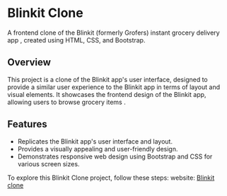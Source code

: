 # Blinkit Clone 

A frontend clone of the Blinkit (formerly Grofers) instant grocery delivery app , created using HTML, CSS, and Bootstrap.

## Overview

This project is a clone of the Blinkit app's user interface, designed to provide a similar user experience to the Blinkit app in terms of layout and visual elements. It showcases the frontend design of the Blinkit app, allowing users to browse grocery items .

## Features

- Replicates the Blinkit app's user interface and layout.
- Provides a visually appealing and user-friendly design.
- Demonstrates responsive web design using Bootstrap and CSS for various screen sizes.



To explore this Blinkit Clone project, follow these steps:
website: [Blinkit clone](<a target="_blank" href="https://sahildongre20.github.io/blink-it-clone/">)

